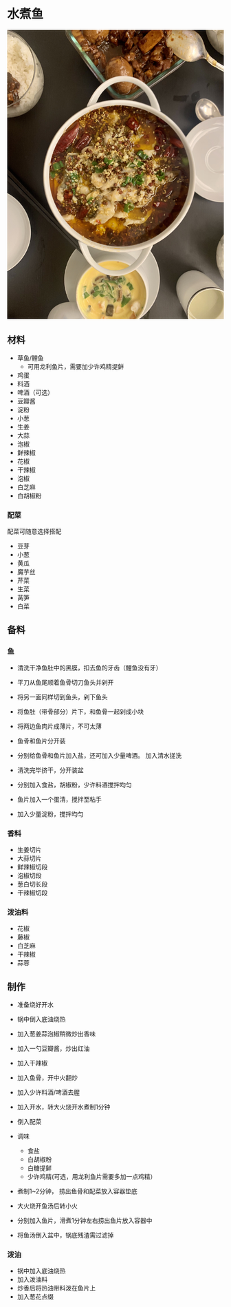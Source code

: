 # 水煮鱼

![水煮鱼](../images/水煮鱼.JPG)

## 材料

- 草鱼/鲤鱼
  - 可用龙利鱼片，需要加少许鸡精提鲜
- 鸡蛋
- 料酒
- 啤酒（可选）
- 豆瓣酱
- 淀粉
- 小葱
- 生姜
- 大蒜
- 泡椒
- 鲜辣椒
- 花椒
- 干辣椒
- 泡椒
- 白芝麻
- 白胡椒粉

### 配菜

配菜可随意选择搭配

- 豆芽
- 小葱
- 黄瓜
- 魔芋丝
- 芹菜
- 生菜
- 莴笋
- 白菜

## 备料

### 鱼

- 清洗干净鱼肚中的黑膜，扣去鱼的牙齿（鲤鱼没有牙）
- 平刀从鱼尾顺着鱼骨切刀鱼头并剁开
- 将另一面同样切到鱼头，剁下鱼头
- 将鱼肚（带骨部分）片下，和鱼骨一起剁成小块
- 将两边鱼肉片成薄片，不可太薄
- 鱼骨和鱼片分开装

- 分别给鱼骨和鱼片加入盐，还可加入少量啤酒。 加入清水搓洗
- 清洗完毕挤干，分开装盆
- 分别加入食盐，胡椒粉，少许料酒搅拌均匀
- 鱼片加入一个蛋清，搅拌至粘手
- 加入少量淀粉，搅拌均匀

### 香料

- 生姜切片
- 大蒜切片
- 鲜辣椒切段
- 泡椒切段
- 葱白切长段
- 干辣椒切段

### 泼油料

- 花椒
- 藤椒
- 白芝麻
- 干辣椒
- 蒜蓉

## 制作

- 准备烧好开水
- 锅中倒入底油烧热
- 加入葱姜蒜泡椒稍微炒出香味
- 加入一勺豆瓣酱，炒出红油
- 加入干辣椒
- 加入鱼骨，开中火翻炒
- 加入少许料酒/啤酒去腥
- 加入开水，转大火烧开水煮制1分钟
- 倒入配菜
- 调味
  - 食盐
  - 白胡椒粉
  - 白糖提鲜
  - 少许鸡精(可选，用龙利鱼片需要多加一点鸡精）
- 煮制1~2分钟， 捞出鱼骨和配菜放入容器垫底

- 大火烧开鱼汤后转小火
- 分别加入鱼片，滑煮1分钟左右捞出鱼片放入容器中
- 将鱼汤倒入盆中，锅底残渣需过滤掉

### 泼油

- 锅中加入底油烧热
- 加入泼油料
- 炒香后将热油带料泼在鱼片上
- 加入葱花点缀
